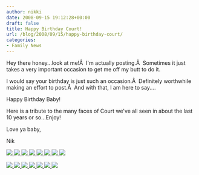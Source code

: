 ```yaml
---
author: nikki
date: 2008-09-15 19:12:28+00:00
draft: false
title: Happy Birthday Court!
url: /blog/2008/09/15/happy-birthday-court/
categories:
- Family News
---
```


Hey there honey...look at me!Â  I'm actually posting.Â  Sometimes it just takes a very important occasion to get me off my butt to do it.

I would say your birthday is just such an occasion.Â  Definitely worthwhile making an effort to post.Â  And with that, I am here to say....

Happy Birthday Baby!

Here is a tribute to the many faces of Court we've all seen in about the last 10 years or so...Enjoy!

Love ya baby,

Nik

[![](http://www.vallentyne.com/blog/wp-content/uploads/2008/09/court-doing-the-knee-head-bang-150x150.jpg)
](http://www.vallentyne.com/blog/wp-content/uploads/2008/09/court-doing-the-knee-head-bang.jpg)[![](http://www.vallentyne.com/blog/wp-content/uploads/2008/09/new-years-eve-018-150x150.jpg)
](http://www.vallentyne.com/blog/wp-content/uploads/2008/09/new-years-eve-018.jpg)[![](http://www.vallentyne.com/blog/wp-content/uploads/2008/09/new-years-eve-020-150x150.jpg)
](http://www.vallentyne.com/blog/wp-content/uploads/2008/09/new-years-eve-020.jpg)[![](http://www.vallentyne.com/blog/wp-content/uploads/2008/09/awesome-pic-of-court-150x150.jpg)
](http://www.vallentyne.com/blog/wp-content/uploads/2008/09/awesome-pic-of-court.jpg)[![](http://www.vallentyne.com/blog/wp-content/uploads/2008/09/december-2005-pre-christmas-day-007-150x150.jpg)
](http://www.vallentyne.com/blog/wp-content/uploads/2008/09/december-2005-pre-christmas-day-007.jpg)[![](http://www.vallentyne.com/blog/wp-content/uploads/2008/09/february-2005-003-150x150.jpg)
](http://www.vallentyne.com/blog/wp-content/uploads/2008/09/february-2005-003.jpg)[![](http://www.vallentyne.com/blog/wp-content/uploads/2008/09/cael-rink-shots-003-150x150.jpg)
](http://www.vallentyne.com/blog/wp-content/uploads/2008/09/cael-rink-shots-003.jpg)[![](http://www.vallentyne.com/blog/wp-content/uploads/2008/09/a-very-happy-court-cornstock-2004-150x150.jpg)
](http://www.vallentyne.com/blog/wp-content/uploads/2008/09/a-very-happy-court-cornstock-2004.jpg)

[![](http://www.vallentyne.com/blog/wp-content/uploads/2008/09/october-2003-halloween-photos-finger-painting-020-150x150.jpg)
](http://www.vallentyne.com/blog/wp-content/uploads/2008/09/october-2003-halloween-photos-finger-painting-020.jpg)[![](http://www.vallentyne.com/blog/wp-content/uploads/2008/09/quinn-hissy-fit-mar20031-150x150.jpg)
](http://www.vallentyne.com/blog/wp-content/uploads/2008/09/quinn-hissy-fit-mar20031.jpg)[![](http://www.vallentyne.com/blog/wp-content/uploads/2008/09/christmas-family-photo-2001-150x150.jpg)
](http://www.vallentyne.com/blog/wp-content/uploads/2008/09/christmas-family-photo-2001.jpg)[![](http://www.vallentyne.com/blog/wp-content/uploads/2008/09/why-150x150.jpg)
](http://www.vallentyne.com/blog/wp-content/uploads/2008/09/why.jpg)[![](http://www.vallentyne.com/blog/wp-content/uploads/2008/09/beast-of-burden-150x150.jpg)
](http://www.vallentyne.com/blog/wp-content/uploads/2008/09/beast-of-burden.jpg)[![](http://www.vallentyne.com/blog/wp-content/uploads/2008/09/three-fat-guys-150x150.jpg)
](http://www.vallentyne.com/blog/wp-content/uploads/2008/09/three-fat-guys.jpg)[![](http://www.vallentyne.com/blog/wp-content/uploads/2008/09/court-150x150.jpg)
](http://www.vallentyne.com/blog/wp-content/uploads/2008/09/court.jpg)
